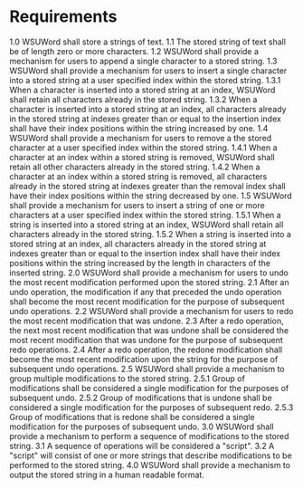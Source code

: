 # Requirements

1.0 WSUWord shall store a strings of text.
1.1 The stored string of text shall be of length zero or more characters. 
1.2 WSUWord shall provide a mechanism for users to append a single character to a stored string.
1.3 WSUWord shall provide a mechanism for users to insert a single character into a stored string at a user specified index within the stored string.
1.3.1 When a character is inserted into a stored string at an index, WSUWord shall retain all characters already in the stored string.
1.3.2 When a character is inserted into a stored string at an index, all characters already in the stored string at indexes greater than or equal to the insertion index shall have their index positions within the string increased by one.
1.4 WSUWord shall provide a mechanism for users to remove a the stored character at a user specified index within the stored string.
1.4.1 When a character at an index within a stored string is removed, WSUWord shall retain all other characters already in the stored string.
1.4.2 When a character at an index  within a stored string is removed, all characters already in the stored string at indexes greater than the removal index shall have their index positions within the string decreased by one.
1.5 WSUWord shall provide a mechanism for users to insert a string of one or more characters at a user specified index within the stored string.
1.5.1 When a string is inserted into a stored string at an index, WSUWord shall retain all characters already in the stored string.
1.5.2 When a string is inserted into a stored string at an index, all characters already in the stored string at indexes greater than or equal to the insertion index shall have their index positions within the string increased by the length in characters of the inserted string.
2.0 WSUWord shall provide a mechanism for users to undo the most recent modification performed upon the stored string.
2.1 After an undo operation, the modification if any that preceded the undo operation shall become the most recent modification for the purpose of subsequent undo operations.
2.2 WSUWord shall provide a mechanism for users to redo the most recent modification that was undone.
2.3 After a redo operation, the next most recent modification that was undone shall be considered the most recent modification that was undone for the purpose of subsequent redo operations.
2.4 After a redo operation, the redone modification shall become the most recent modification upon the string for the purpose of subsequent undo operations.
2.5 WSUWord shall provide a mechanism to group multiple modifications to the stored string.
2.5.1 Group of modifications shall be considered a single modification for the purposes of subsequent undo.
2.5.2 Group of modifications that is undone shall be considered a single modification for the purposes of subsequent redo.
2.5.3 Group of modifications that is redone shall be considered a single modification for the purposes of subsequent undo.
3.0 WSUWord shall provide a mechanism to perform a sequence of modifications to the stored string.
3.1 A sequence of operations will be considered a "script".
3.2 A "script" will consist of one or more strings that describe modifications to be performed to the stored string.
4.0 WSUWord shall provide a mechanism to output the stored string in a human readable format.
